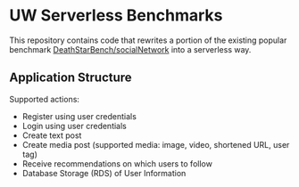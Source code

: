 # UW Serverless Benchmarks
This repository contains code that rewrites a portion of the existing popular benchmark [DeathStarBench/socialNetwork](https://github.com/delimitrou/DeathStarBench/tree/master/socialNetwork) into a serverless way.

## Application Structure
Supported actions:
- Register using user credentials
- Login using user credentials
- Create text post 
- Create media post (supported media: image, video, shortened URL, user tag)
- Receive recommendations on which users to follow
- Database Storage (RDS) of User Information
